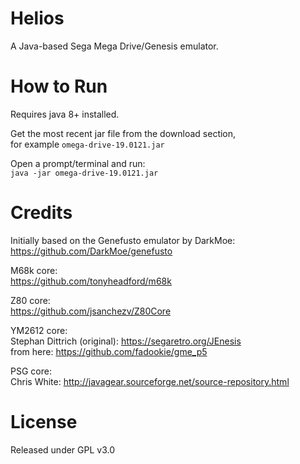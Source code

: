 # Helios

A Java-based Sega Mega Drive/Genesis emulator.

# How to Run
Requires java 8+ installed.

Get the most recent jar file from the download section,  
for example `omega-drive-19.0121.jar`

Open a prompt/terminal and run:  
`java -jar omega-drive-19.0121.jar`

# Credits

Initially based on the Genefusto emulator by DarkMoe:  
https://github.com/DarkMoe/genefusto

M68k core:  
https://github.com/tonyheadford/m68k

Z80 core:  
https://github.com/jsanchezv/Z80Core

YM2612 core:   
Stephan Dittrich (original): https://segaretro.org/JEnesis  
from here: https://github.com/fadookie/gme_p5
	
PSG core:  
Chris White: http://javagear.sourceforge.net/source-repository.html

# License
Released under GPL v3.0

